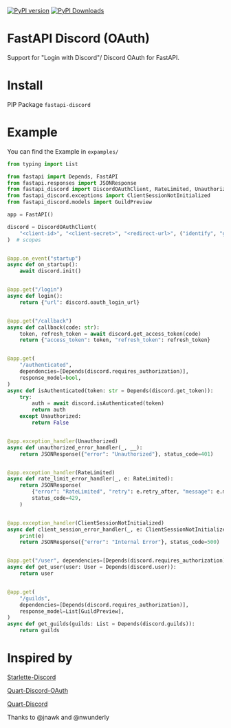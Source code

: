 [![PyPI version](https://badge.fury.io/py/fastapi-discord.svg)](https://badge.fury.io/py/fastapi-discord)
[![PyPI Downloads](https://img.shields.io/pypi/dm/fastapi-discord.svg)](https://pypi.org/project/fastapi-discord)

# FastAPI Discord (OAuth)
Support for "Login with Discord"/ Discord OAuth for FastAPI.
# Install
PIP Package `fastapi-discord`
# Example
You can find the Example in `expamples/`
```py
from typing import List

from fastapi import Depends, FastAPI
from fastapi.responses import JSONResponse
from fastapi_discord import DiscordOAuthClient, RateLimited, Unauthorized, User
from fastapi_discord.exceptions import ClientSessionNotInitialized
from fastapi_discord.models import GuildPreview

app = FastAPI()

discord = DiscordOAuthClient(
    "<client-id>", "<client-secret>", "<redirect-url>", ("identify", "guilds", "email")
)  # scopes


@app.on_event("startup")
async def on_startup():
    await discord.init()


@app.get("/login")
async def login():
    return {"url": discord.oauth_login_url}


@app.get("/callback")
async def callback(code: str):
    token, refresh_token = await discord.get_access_token(code)
    return {"access_token": token, "refresh_token": refresh_token}


@app.get(
    "/authenticated",
    dependencies=[Depends(discord.requires_authorization)],
    response_model=bool,
)
async def isAuthenticated(token: str = Depends(discord.get_token)):
    try:
        auth = await discord.isAuthenticated(token)
        return auth
    except Unauthorized:
        return False


@app.exception_handler(Unauthorized)
async def unauthorized_error_handler(_, __):
    return JSONResponse({"error": "Unauthorized"}, status_code=401)


@app.exception_handler(RateLimited)
async def rate_limit_error_handler(_, e: RateLimited):
    return JSONResponse(
        {"error": "RateLimited", "retry": e.retry_after, "message": e.message},
        status_code=429,
    )


@app.exception_handler(ClientSessionNotInitialized)
async def client_session_error_handler(_, e: ClientSessionNotInitialized):
    print(e)
    return JSONResponse({"error": "Internal Error"}, status_code=500)


@app.get("/user", dependencies=[Depends(discord.requires_authorization)], response_model=User)
async def get_user(user: User = Depends(discord.user)):
    return user


@app.get(
    "/guilds",
    dependencies=[Depends(discord.requires_authorization)],
    response_model=List[GuildPreview],
)
async def get_guilds(guilds: List = Depends(discord.guilds)):
    return guilds

```

# Inspired by
[Starlette-Discord](https://github.com/nwunderly/starlette-discord)

[Quart-Discord-OAuth](https://github.com/Tert0/Quart-Discord-OAuth/)

[Quart-Discord](https://github.com/jnawk/quart-discord)

Thanks to @jnawk and @nwunderly

